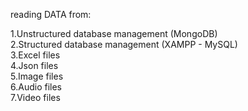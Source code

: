 reading DATA from:                                                                 

1.Unstructured database management (MongoDB)                                                       
2.Structured database management (XAMPP - MySQL)                                                                                   
3.Excel files                                                                                               
4.Json files                                                                                                        
5.Image files                                                                                                              
6.Audio files                                                                                                               
7.Video files                                                                                                      
